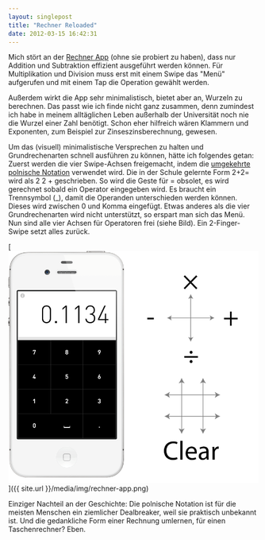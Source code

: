 ```yaml
---
layout: singlepost
title: "Rechner Reloaded"
date: 2012-03-15 16:42:31
---
```

Mich stört an der [Rechner App](http://nikolaus-piccolotto.info/2012/03/rechner) (ohne sie probiert zu haben), dass nur Addition und Subtraktion effizient ausgeführt werden können. Für Multiplikation und Division muss erst mit einem Swipe das "Menü" aufgerufen und mit einem Tap die Operation gewählt werden.

Außerdem wirkt die App sehr minimalistisch, bietet aber an, Wurzeln zu berechnen. Das passt wie ich finde nicht ganz zusammen, denn zumindest ich habe in meinem alltäglichen Leben außerhalb der Universität noch nie die Wurzel einer Zahl benötigt. Schon eher hilfreich wären Klammern und Exponenten, zum Beispiel zur Zinseszinsberechnung, gewesen.

Um das (visuell) minimalistische Versprechen zu halten und Grundrechenarten schnell ausführen zu können, hätte ich folgendes getan: Zuerst werden die vier Swipe-Achsen freigemacht, indem die [umgekehrte polnische Notation](http://de.wikipedia.org/wiki/Polnische_Notation) verwendet wird. Die in der Schule gelernte Form 2+2= wird als 2 2 + geschrieben. So wird die Geste für = obsolet, es wird gerechnet sobald ein Operator eingegeben wird. Es braucht ein Trennsymbol (_), damit die Operanden unterschieden werden können. Dieses wird zwischen 0 und Komma eingefügt. Etwas anderes als die vier Grundrechenarten wird nicht unterstützt, so erspart man sich das Menü. Nun sind alle vier Achsen für Operatoren frei (siehe Bild). Ein 2-Finger-Swipe setzt alles zurück.

[![Rechner App](/media/img/rechner-app.png "Rechner App")]({{ site.url }}/media/img/rechner-app.png)

Einziger Nachteil an der Geschichte: Die polnische Notation ist für die meisten Menschen ein ziemlicher Dealbreaker, weil sie praktisch unbekannt ist. Und die gedankliche Form einer Rechnung umlernen, für einen Taschenrechner? Eben.